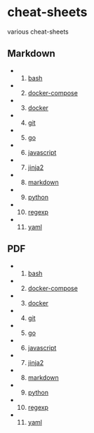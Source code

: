 # cheat-sheets
various cheat-sheets

## Markdown

- 1. [bash](markdown/bash.md)
- 2. [docker-compose](markdown/docker-compose.md)
- 3. [docker](markdown/docker.md)
- 4. [git](markdown/git.md)
- 5. [go](markdown/go.md)
- 6. [javascript](markdown/javascript.md)
- 7. [jinja2](markdown/jinja2.md)
- 8. [markdown](markdown/markdown.md)
- 9. [python](markdown/python.md)
- 10. [regexp](markdown/regexp.md)
- 11. [yaml](markdown/yaml.md)

## PDF

- 1. [bash](pdf/bash.pdf)
- 2. [docker-compose](pdf/docker-compose.pdf)
- 3. [docker](pdf/docker.pdf)
- 4. [git](pdf/git.pdf)
- 5. [go](pdf/go.pdf)
- 6. [javascript](pdf/javascript.pdf)
- 7. [jinja2](pdf/jinja2.pdf)
- 8. [markdown](pdf/markdown.pdf)
- 9. [python](pdf/python.pdf)
- 10. [regexp](pdf/regexp.pdf)
- 11. [yaml](pdf/yaml.pdf)
